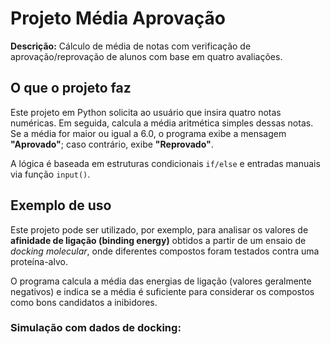 # Projeto Média Aprovação

**Descrição:** Cálculo de média de notas com verificação de aprovação/reprovação de alunos com base em quatro avaliações.

## O que o projeto faz

Este projeto em Python solicita ao usuário que insira quatro notas numéricas. Em seguida, calcula a média aritmética simples dessas notas.  
Se a média for maior ou igual a 6.0, o programa exibe a mensagem **"Aprovado"**; caso contrário, exibe **"Reprovado"**.

A lógica é baseada em estruturas condicionais `if/else` e entradas manuais via função `input()`.

## Exemplo de uso

Este projeto pode ser utilizado, por exemplo, para analisar os valores de **afinidade de ligação (binding energy)** obtidos a partir de um ensaio de *docking molecular*, onde diferentes compostos foram testados contra uma proteína-alvo.

O programa calcula a média das energias de ligação (valores geralmente negativos) e indica se a média é suficiente para considerar os compostos como bons candidatos a inibidores.

### Simulação com dados de docking:

